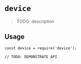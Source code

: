 # `device`

> TODO: description

## Usage

```
const device = require('device');

// TODO: DEMONSTRATE API
```
